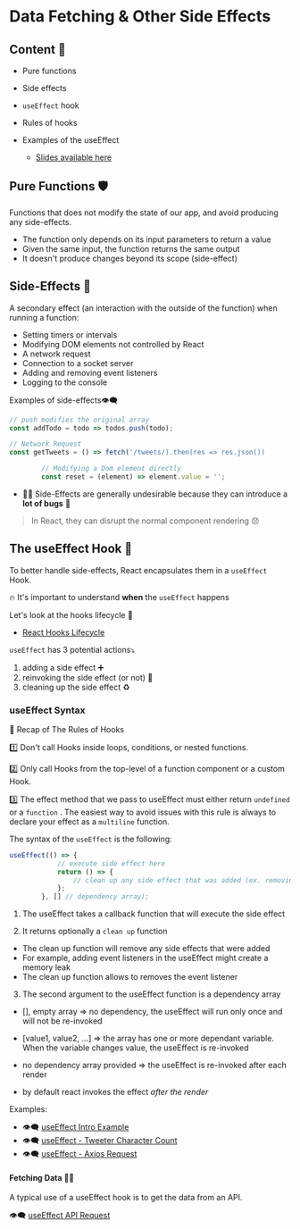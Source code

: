 # Data Fetching & Other Side Effects

## Content 📑

* Pure functions
* Side effects
* `useEffect` hook
* Rules of hooks
* Examples of the useEffect

  - [Slides available here](./w7d3.pdf)

## Pure Functions 🛡️

Functions that does not modify the state of our app, and avoid producing any side-effects.

* The function only depends on its input parameters to return a value
* Given the same input, the function returns the same output
* It doesn't produce changes beyond its scope (side-effect)

## Side-Effects 🙈

A secondary effect (an interaction with the outside of the function) when running a function:

  + Setting timers or intervals
  + Modifying DOM elements not controlled by React
  + A network request
  + Connection to a socket server
  + Adding and removing event listeners
  + Logging to the console

Examples of side-effects👁️‍🗨️

``` js
// push modifies the original array 
const addTodo = todo => todos.push(todo);

// Network Request
const getTweets = () => fetch('/tweets/).then(res => res.json())

        // Modifying a Dom element directly
        const reset = (element) => element.value = '';
```

* 🦹‍♂️ Side-Effects are generally undesirable because they can introduce a **lot of bugs** 🐛

> In React, they can disrupt the normal component rendering 😞

## The useEffect Hook 🦸

To better handle side-effects, React encapsulates them in a `useEffect` Hook.

🔥 It's important to understand **when** the `useEffect` happens 

Let's look at the hooks lifecycle 👀

* [React Hooks Lifecycle](./hook_lifecycle.png)

`useEffect` has 3 potential actions⤵️

  1. adding a side effect ➕
  2. reinvoking the side effect (or not) 🔁
  3. cleaning up the side effect ♻️

### useEffect Syntax

🚨 Recap of The Rules of Hooks 

1️⃣ Don't call Hooks inside loops, conditions, or nested functions.

2️⃣ Only call Hooks from the top-level of a function component or a custom Hook.

3️⃣ The effect method that we pass to useEffect must either return `undefined` or a `function` . The easiest way to avoid issues with this rule is always to declare your effect as a `multiline` function.

The syntax of the `useEffect` is the following:

``` js
useEffect(() => {
            // execute side effect here
            return () => {
                // clean up any side effect that was added (ex. removing event listeners)
            };
        }, [] // dependency array);
```

1. The useEffect takes a callback function that will execute the side effect

2. It returns optionally a `clean up` function

  + The clean up function will remove any side effects that were added
  + For example, adding event listeners in the useEffect might create a memory leak
  + The clean up function allows to removes the event listener

3. The second argument to the useEffect function is a dependency array

  + [], empty array => no dependency, the useEffect will run only once and will not be re-invoked
  + [value1, value2, ...] => the array has one or more dependant variable. When the variable changes value, the useEffect is re-invoked
  + no dependency array provided => the useEffect is re-invoked after each render

  + by default react invokes the effect _after the render_ 

Examples:

 - 👁️‍🗨️ [useEffect Intro Example](https://codesandbox.io/s/react-useeffect-intro-y8m93)
 - 👁️‍🗨️ [useEffect - Tweeter Character Count](https://codesandbox.io/s/useeffect-tweeter-character-count-uj3n3)
 - 👁️‍🗨️ [useEffect - Axios Request](./example/src/examples/ExampleApi.jsx)

#### Fetching Data 🐕‍🦺

A typical use of a useEffect hook is to get the data from an API.

👁️‍🗨️ [useEffect API Request](https://codesandbox.io/s/useeffect-api-request-xbmwg)
